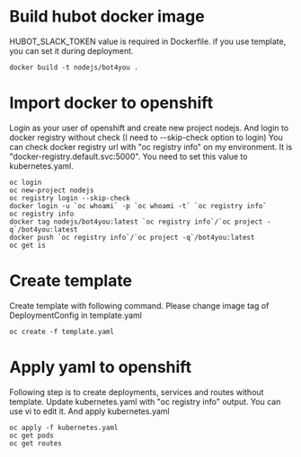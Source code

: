 # Build hubot docker image
HUBOT_SLACK_TOKEN value is required in Dockerfile. if you use template, you can
set it during deployment.
 
```
docker build -t nodejs/bot4you .
```

# Import docker to openshift 
Login as your user of openshift and create new project nodejs.
And login to docker registry without check (I need to --skip-check option to login)
You can check docker registry url with "oc registry info" on my environment.
It is "docker-registry.default.svc:5000". You need to set this value to kubernetes.yaml.

```
oc login
oc new-project nodejs
oc registry login --skip-check
docker login -u `oc whoami` -p `oc whoami -t` `oc registry info`
oc registry info
docker tag nodejs/bot4you:latest `oc registry info`/`oc project -q`/bot4you:latest
docker push `oc registry info`/`oc project -q`/bot4you:latest
oc get is
```

# Create template
Create template with following command. Please change image tag of DeploymentConfig
in template.yaml

```
oc create -f template.yaml
```


# Apply yaml to openshift
Following step is to create deployments, services and routes without template.
Update kubernetes.yaml with "oc registry info" output. You can use vi to edit it.
And apply kubernetes.yaml

```
oc apply -f kubernetes.yaml
oc get pods
oc get routes
```
